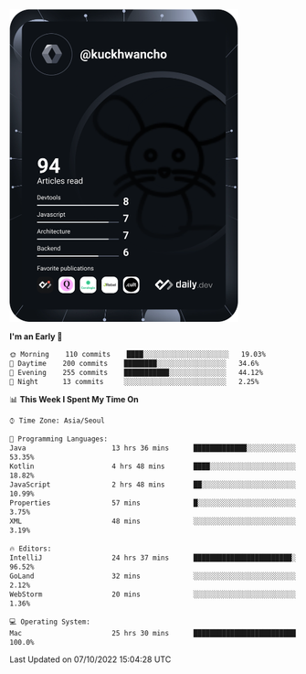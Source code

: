 <a href="https://app.daily.dev/kuckhwancho"><img src="https://github.com/kuckjwi0928/kuckjwi0928/blob/master/devcard.svg" width="400" alt="Kuckjwi Devcard"/></a>

<!--START_SECTION:waka-->
**I'm an Early 🐤** 

```text
🌞 Morning    110 commits    ████░░░░░░░░░░░░░░░░░░░░░   19.03% 
🌆 Daytime    200 commits    ████████░░░░░░░░░░░░░░░░░   34.6% 
🌃 Evening    255 commits    ███████████░░░░░░░░░░░░░░   44.12% 
🌙 Night      13 commits     ░░░░░░░░░░░░░░░░░░░░░░░░░   2.25%

```


📊 **This Week I Spent My Time On** 

```text
⌚︎ Time Zone: Asia/Seoul

💬 Programming Languages: 
Java                     13 hrs 36 mins      █████████████░░░░░░░░░░░░   53.35% 
Kotlin                   4 hrs 48 mins       ████░░░░░░░░░░░░░░░░░░░░░   18.82% 
JavaScript               2 hrs 48 mins       ██░░░░░░░░░░░░░░░░░░░░░░░   10.99% 
Properties               57 mins             █░░░░░░░░░░░░░░░░░░░░░░░░   3.75% 
XML                      48 mins             ░░░░░░░░░░░░░░░░░░░░░░░░░   3.19%

🔥 Editors: 
IntelliJ                 24 hrs 37 mins      ████████████████████████░   96.52% 
GoLand                   32 mins             ░░░░░░░░░░░░░░░░░░░░░░░░░   2.12% 
WebStorm                 20 mins             ░░░░░░░░░░░░░░░░░░░░░░░░░   1.36%

💻 Operating System: 
Mac                      25 hrs 30 mins      █████████████████████████   100.0%

```


 Last Updated on 07/10/2022 15:04:28 UTC
<!--END_SECTION:waka-->
